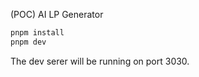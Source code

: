 (POC) AI LP Generator

```zsh
pnpm install
pnpm dev
```
The dev serer will be running on port 3030.
